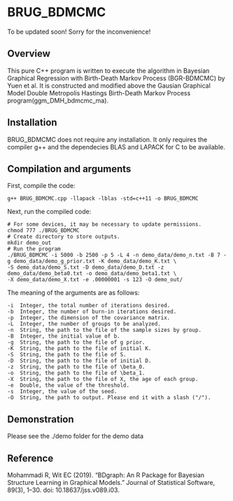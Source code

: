 # BRUG_BDMCMC

To be updated soon! Sorry for the inconvenience!

## Overview
This pure C++ program is written to execute the algorithm in Bayesian Graphical Regression with Birth-Death Markov Process (BGR-BDMCMC) by Yuen et al.
It is constructed and modified above the Gausian Graphical Model Double Metropolis Hastings Birth-Death Markov Process program(ggm_DMH_bdmcmc_ma).
## Installation
BRUG_BDMCMC does not require any installation. It only requires the compiler g++ and the dependecies BLAS and LAPACK for C to be available.
## Compilation and arguments
First, compile the code:
```
g++ BRUG_BDMCMC.cpp -llapack -lblas -std=c++11 -o BRUG_BDMCMC
```
Next, run the compiled code:
```
# For some devices, it may be necessary to update permissions.
chmod 777 ./BRUG_BDMCMC
# Create directory to store outputs.
mkdir demo_out
# Run the program
./BRUG_BDMCMC -i 5000 -b 2500 -p 5 -L 4 -n demo_data/demo_n.txt -B 7 -g demo_data/demo_g_prior.txt -K demo_data/demo_K.txt \
-S demo_data/demo_S.txt -D demo_data/demo_D.txt -z demo_data/demo_beta0.txt -o demo_data/demo_beta1.txt \
-X demo_data/demo_X.txt -e .00000001 -s 123 -O demo_out/
```
The meaning of the arguments are as follows:
```
-i  Integer, the total number of iterations desired.
-b  Integer, the number of burn-in iterations desired.
-p  Integer, the dimension of the covariance matrix.
-L  Integer, the number of groups to be analyzed.
-n  String, the path to the file of the sample sizes by group.
-B  Integer, the initial value of b.
-g  String, the path to the file of g prior.
-K  String, the path to the file of initial K.
-S  String, the path to the file of S.
-D  String, the path to the file of initial D.
-z  String, the path to the file of \beta_0.
-o  String, the path to the file of \beta_1.
-X  String, the path to the file of X, the age of each group.
-e  Double, the value of the threshold.
-s  Integer, the value of the seed.
-O  String, the path to output. Please end it with a slash ("/").
```
## Demonstration
Please see the ./demo folder for the demo data
## Reference
Mohammadi R, Wit EC (2019). “BDgraph: An R Package for Bayesian Structure Learning in Graphical Models.” Journal of Statistical Software, 89(3), 1–30. doi: 10.18637/jss.v089.i03.
